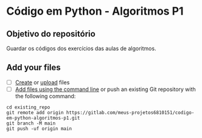 # Código em Python - Algoritmos P1

## Objetivo do repositório

Guardar os códigos dos exercícios das aulas de algoritmos.

## Add your files

- [ ] [Create](https://docs.gitlab.com/ee/user/project/repository/web_editor.html#create-a-file) or [upload](https://docs.gitlab.com/ee/user/project/repository/web_editor.html#upload-a-file) files
- [ ] [Add files using the command line](https://docs.gitlab.com/ee/gitlab-basics/add-file.html#add-a-file-using-the-command-line) or push an existing Git repository with the following command:

```
cd existing_repo
git remote add origin https://gitlab.com/meus-projetos6810151/codigo-em-python-algoritmos-p1.git
git branch -M main
git push -uf origin main
```